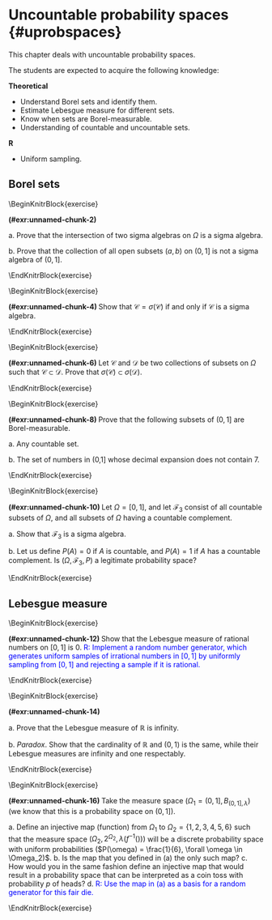# Uncountable probability spaces {#uprobspaces}

This chapter deals with uncountable probability spaces.

The students are expected to acquire the following knowledge:

**Theoretical**

- Understand Borel sets and identify them.
- Estimate Lebesgue measure for different sets.
- Know when sets are Borel-measurable.
- Understanding of countable and uncountable sets.

**R**

- Uniform sampling.





## Borel sets
\BeginKnitrBlock{exercise}<div class="exercise"><span class="exercise" id="exr:unnamed-chunk-2"><strong>(\#exr:unnamed-chunk-2) </strong></span>

a. Prove that the intersection of two sigma algebras on $\Omega$ is a sigma 
algebra.

b. Prove that the collection of all open subsets $(a,b)$ on $(0,1]$ is not a 
sigma algebra of $(0,1]$.
</div>\EndKnitrBlock{exercise}


\BeginKnitrBlock{exercise}<div class="exercise"><span class="exercise" id="exr:unnamed-chunk-4"><strong>(\#exr:unnamed-chunk-4) </strong></span>Show that $\mathcal{C} = \sigma(\mathcal{C})$ if and only if $\mathcal{C}$ is
a sigma algebra.
</div>\EndKnitrBlock{exercise}



\BeginKnitrBlock{exercise}<div class="exercise"><span class="exercise" id="exr:unnamed-chunk-6"><strong>(\#exr:unnamed-chunk-6) </strong></span>Let $\mathcal{C}$ and $\mathcal{D}$ be two collections of subsets on $\Omega$ 
such that $\mathcal{C} \subset \mathcal{D}$. Prove that 
$\sigma(\mathcal{C}) \subset \sigma(\mathcal{D})$.
</div>\EndKnitrBlock{exercise}


<!-- ```{exercise} -->

<!-- <span style="color:blue">R: Simulate from the 2nd, 3rd, and 4th Cantor sets and -->
<!-- plot results in a meaningful way.</span> -->

<!-- ``` -->
<!-- ```{r, echo = togs} -->
<!-- set.seed(1) -->
<!-- nsamps <- 100 -->
<!-- cantor_n <- function (n) { -->
<!--   if (n <= 0) { -->
<!--     return (c(0, 1)) -->
<!--   } -->
<!--   cantor_prev <- cantor_n(n - 1) -->
<!--   return (c(cantor_prev / 3, 2/3 + cantor_prev / 3)) -->
<!-- } -->

<!-- sample_cantor <- function (n, nsamps) { -->
<!--   samps <- vector(mode = "numeric", length = nsamps) -->
<!--   cant  <- cantor_n(n) -->
<!--   mat   <- matrix(cant, ncol = 2, byrow = TRUE) -->
<!--   for(i in 1:nsamps) { -->
<!--     ind      <- sample(1:nrow(mat), 1) -->
<!--     bounds   <- mat[ind, ] -->
<!--     samps[i] <- runif(1, min = bounds[1], max = bounds[2]) -->
<!--   } -->
<!--   return(samps) -->
<!-- } -->

<!-- depth_2     <- sample_cantor(2, nsamps) -->
<!-- depth_3     <- sample_cantor(3, nsamps) -->
<!-- depth_4     <- sample_cantor(4, nsamps) -->
<!-- plot_data   <- data.frame(samps = c(depth_2, depth_3, depth_4), -->
<!--                           depth = c(rep(2, nsamps), rep(3, nsamps), -->
<!--                                     rep(4, nsamps))) -->
<!-- cantor_plot <- ggplot(data = plot_data, aes(x = samps)) + -->
<!--   geom_linerange(aes(ymin = 0, ymax = depth, col = factor(depth))) + -->
<!--   ylab("depth") -->
<!-- plot(cantor_plot) -->


<!-- ``` -->
\BeginKnitrBlock{exercise}<div class="exercise"><span class="exercise" id="exr:unnamed-chunk-8"><strong>(\#exr:unnamed-chunk-8) </strong></span>Prove that the following subsets of $(0,1]$ are Borel-measurable.

a. Any countable set.

b. The set of numbers in (0,1] whose decimal expansion does not contain 7.

</div>\EndKnitrBlock{exercise}



\BeginKnitrBlock{exercise}<div class="exercise"><span class="exercise" id="exr:unnamed-chunk-10"><strong>(\#exr:unnamed-chunk-10) </strong></span>Let $\Omega = [0,1]$, and let $\mathcal{F}_3$ consist of all countable subsets
of $\Omega$, and all subsets of $\Omega$ having a countable complement. 

a. Show
that $\mathcal{F}_3$ is a sigma algebra. 

b. Let us define $P(A)=0$ if $A$ is
countable, and $P(A) = 1$ if $A$ has
a countable complement. Is $(\Omega, \mathcal{F}_3, P)$ a legitimate
probability space?
</div>\EndKnitrBlock{exercise}




## Lebesgue measure

\BeginKnitrBlock{exercise}<div class="exercise"><span class="exercise" id="exr:unnamed-chunk-12"><strong>(\#exr:unnamed-chunk-12) </strong></span>Show that the Lebesgue measure of rational numbers on $[0,1]$ is 0. 
<span style="color:blue">R: Implement a random number generator, which
generates uniform samples of irrational numbers in $[0,1]$ by uniformly sampling
from $[0,1]$ and rejecting a sample if it is rational.</span>
</div>\EndKnitrBlock{exercise}





\BeginKnitrBlock{exercise}<div class="exercise"><span class="exercise" id="exr:unnamed-chunk-14"><strong>(\#exr:unnamed-chunk-14) </strong></span>

a. Prove that the Lebesgue measure of $\mathbb{R}$ is infinity. 

b. _Paradox_. Show that the cardinality of $\mathbb{R}$ and $(0,1)$ is the same, 
while their Lebesgue measures are infinity and one respectably.

</div>\EndKnitrBlock{exercise}



\BeginKnitrBlock{exercise}<div class="exercise"><span class="exercise" id="exr:unnamed-chunk-16"><strong>(\#exr:unnamed-chunk-16) </strong></span>
Take the measure space $(\Omega_1 = (0,1], B_{(0,1], \lambda})$ (we know 
that this is a probability space on $(0,1]$).

a. Define an injective map (function) from $\Omega_1$ to 
$\Omega_2 = \{1,2,3,4,5,6\}$ such that the measure space 
$(\Omega_2, 2^{\Omega_2}, \lambda(f^{-1}()))$ will be a discrete probability
space with uniform probabilities 
($P(\omega) = \frac{1}{6}, \forall \omega \in \Omega_2)$.
b. Is the map that you defined in (a) the only such map?
c. How would you in the same fashion define an injective map that would result
in a probability space that can be interpreted as a coin toss with probability
$p$ of heads?
d. <span style="color:blue">R: Use the map in (a) as a basis for a random 
generator for this fair die.</span>

</div>\EndKnitrBlock{exercise}




